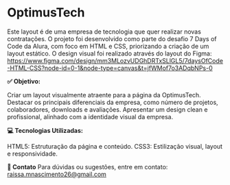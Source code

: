 # OptimusTech

Este layout é de uma empresa de tecnologia que quer realizar novas contratações. O projeto foi desenvolvido como parte do desafio 7 Days of Code da Alura, com foco em HTML e CSS, priorizando a criação de um layout estático.
O design visual foi realizado através do layout do Figma: https://www.figma.com/design/mm3MLozvUDGhDRTxSLlGL5/7daysOfCode-HTML-CSS?node-id=0-1&node-type=canvas&t=jfWMof7o3ADqbNPs-0

**✅ Objetivo:**

Criar um layout visualmente atraente para a página da OptimusTech.
Destacar os principais diferenciais da empresa, como número de projetos, colaboradores, downloads e avaliações.
Apresentar um design clean e profissional, alinhado com a identidade visual da empresa.

**💻 Tecnologias Utilizadas:**

HTML5: Estruturação da página e conteúdo.
CSS3: Estilização visual, layout e responsividade.

**📩 Contato**
Para dúvidas ou sugestões, entre em contato: raissa.mnascimento26@gmail.com
